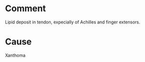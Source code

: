 # Comment

Lipid deposit in tendon, expecially of Achilles and finger extensors.

# Cause

Xanthoma
